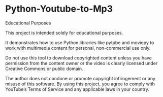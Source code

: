 # Python-Youtube-to-Mp3
Educational Purposes


This project is intended solely for educational purposes.

It demonstrates how to use Python libraries like pytube and moviepy to work with multimedia content for personal, non-commercial use only.

Do not use this tool to download copyrighted content unless you have permission from the content owner or the video is clearly licensed under Creative Commons or public domain.

The author does not condone or promote copyright infringement or any misuse of this software.
By using this project, you agree to comply with YouTube’s Terms of Service and any applicable laws in your country.
